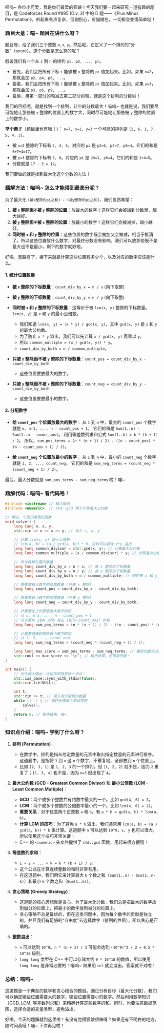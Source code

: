 喵呜~ 各位小可爱，我是你们最爱的猫娘！今天我们要一起来研究一道有趣的题目，是 Codeforces Round #895 (Div. 3) 中的 D 题——《Plus Minus Permutation》。听起来有点复杂，但别担心，有猫娘在，一切都会变得简单哒！

### 题目大意：喵~ 题目在讲什么呀？

题目呀，给了我们三个整数 `n`, `x`, `y`。然后呢，它定义了一个排列的“分数”（score）。这个分数是怎么算的呢？

假设我们有一个从 `1` 到 `n` 的排列 `p1, p2, ..., pn`。
* 首先，我们会把所有下标 `i` 能够被 `x` 整除的 `pi` 值加起来。比如，如果 `x=2`，那就会加 `p2, p4, p6, ...`。
* 接着，我们会把所有下标 `i` 能够被 `y` 整除的 `pi` 值加起来。比如，如果 `y=3`，那就会加 `p3, p6, p9, ...`。
* 最后，用第一部分的和减去第二部分的和，就是这个排列的分数啦！

我们的目标呢，就是找到一个排列，让它的分数最大！喵呜~ 也就是说，我们要尽可能地让那些被 `x` 整除的位置上的数字大，同时尽可能地让那些被 `y` 整除的位置上的数字小。

**举个栗子**（题目里也有哦！）：
`n=7, x=2, y=3`
一个可能的排列是 `[2, 6, 1, 7, 5, 4, 3]`。
* 被 `x=2` 整除的下标有 `2, 4, 6`。对应的 `pi` 是 `p2=6, p4=7, p6=4`。它们的和是 `6+7+4=17`。
* 被 `y=3` 整除的下标有 `3, 6`。对应的 `pi` 是 `p3=1, p6=4`。它们的和是 `1+4=5`。
* 分数就是 `17 - 5 = 12`。

我们要做的就是找到最大化这个分数的方法！

### 题解方法：喵呜~ 怎么才能得到最高分呢？

为了最大化 `(被x整除的pi之和) - (被y整除的pi之和)`，我们当然希望：
1. **被 `x` 整除但`不`被 `y` 整除的位置**：放最大的数字！这样它们会被加到分数里，越大越好。
2. **被 `y` 整除但`不`被 `x` 整除的位置**：放最小的数字！这样它们会被减掉，越小越好。
3. **同时被 `x` 和 `y` 整除的位置**：这些位置的数字既会被加又会被减，相当于抵消了。所以这些位置放什么数字，对最终分数没有影响。我们可以放那些既不是最大也不是最小，剩下的数字就好啦。

好啦，思路有了，接下来就是计算这些位置有多少个，以及对应的数字应该是什么。

#### 1. 统计位置数量

* **被 `x` 整除的下标数量**：`count_div_by_x = n / x` (向下取整)
* **被 `y` 整除的下标数量**：`count_div_by_y = n / y` (向下取整)
* **同时被 `x` 和 `y` 整除的下标数量**：这等价于被 `lcm(x, y)` 整除的下标数量。`lcm(x, y)` 是 `x` 和 `y` 的最小公倍数。
    * 我们知道 `lcm(x, y) = (x * y) / gcd(x, y)`，其中 `gcd(x, y)` 是 `x` 和 `y` 的最大公约数。
    * 为了防止 `x * y` 溢出，我们可以先计算 `x / gcd(x, y)` 再乘以 `y`。
    * 所以 `common_multiple = (x / gcd(x, y)) * y`。
    * `count_div_by_both = n / common_multiple`。

* **只被 `x` 整除而不被 `y` 整除的下标数量**：`count_pos = count_div_by_x - count_div_by_both`
    * 这些位置要放最大的数字。
* **只被 `y` 整除而不被 `x` 整除的下标数量**：`count_neg = count_div_by_y - count_div_by_both`
    * 这些位置要放最小的数字。

#### 2. 分配数字

* **给 `count_pos` 个位置放最大的数字**：
    从 `1` 到 `n` 中，最大的 `count_pos` 个数字就是 `n, n-1, ..., n - count_pos + 1`。
    它们的和是 `Sum(1..n) - Sum(1..n - count_pos)`。
    利用等差数列求和公式 `Sum(1..k) = k * (k + 1) / 2`。
    所以，`sum_pos_terms = (n * (n + 1) / 2) - ((n - count_pos) * (n - count_pos + 1) / 2)`。

* **给 `count_neg` 个位置放最小的数字**：
    从 `1` 到 `n` 中，最小的 `count_neg` 个数字就是 `1, 2, ..., count_neg`。
    它们的和是 `sum_neg_terms = (count_neg * (count_neg + 1) / 2)`。

最后，最大分数就是 `sum_pos_terms - sum_neg_terms` 啦！喵~

### 题解代码：喵呜~ 看代码咯！

```cpp
#include <iostream> // 输入输出
#include <numeric>  // std::gcd 用于计算最大公约数

// 解决一个测试用例的函数
void solve() {
    long long n, x, y;
    std::cin >> n >> x >> y; // 读入 n, x, y

    // 计算 lcm(x, y) 最小公倍数
    // lcm(a, b) = (a / gcd(a, b)) * b，这样可以避免 x*y 溢出
    long long common_divisor = std::gcd(x, y); // 计算最大公约数
    long long common_multiple = (x / common_divisor) * y; // 计算最小公倍数

    // 统计各种位置的数量
    long long count_div_by_x = n / x; // 被 x 整除的下标数量
    long long count_div_by_y = n / y; // 被 y 整除的下标数量
    long long count_div_by_both = n / common_multiple; // 同时被 x 和 y 整除的下标数量

    // 需要放最大数字的位置数量 (只被 x 整除)
    long long count_pos = count_div_by_x - count_div_by_both;

    // 需要放最小数字的位置数量 (只被 y 整除)
    long long count_neg = count_div_by_y - count_div_by_both;

    // 计算要加上的那些最大数字的和
    // 从 n, n-1, ..., n - count_pos + 1
    // 可以看作 1到n 的和 减去 1到(n-count_pos) 的和
    long long sum_pos_terms = (n * (n + 1) / 2) - ((n - count_pos) * (n - count_pos + 1) / 2);

    // 计算要减去的那些最小数字的和
    // 从 1, 2, ..., count_neg
    long long sum_neg_terms = (count_neg * (count_neg + 1) / 2);

    long long max_score = sum_pos_terms - sum_neg_terms; // 最终的最大分数
    std::cout << max_score << "\n"; // 输出结果，记得换行哦！
}

int main() {
    // 优化输入输出，让程序跑得更快一点点！
    std::ios_base::sync_with_stdio(false);
    std::cin.tie(NULL);

    int t;
    std::cin >> t; // 读入测试用例的数量
    while (t--) { // 循环处理每个测试用例
        solve();
    }
    return 0; // 程序结束，喵~
}

```

### 知识点介绍：喵呜~ 学到了什么呀？

1.  **排列 (Permutation)**：
    *   在数学中，排列是指从给定数量的元素中取出指定数量的元素进行排序。这道题中，是指将 `1` 到 `n` 这 `n` 个数字，不重复地、全部放到 `n` 个位置上。
    *   比如 `[2, 3, 1]` 是 `1, 2, 3` 的一个排列，但 `[1, 2, 2]` 就不是，因为 `2` 重复了；`[1, 3, 4]` 也不是，因为 `n=3` 但出现了 `4`。

2.  **最大公约数 (GCD - Greatest Common Divisor)** 和 **最小公倍数 (LCM - Least Common Multiple)**：
    *   **GCD**：两个或多个整数共有约数中最大的一个。比如 `gcd(4, 6) = 2`。
    *   **LCM**：两个或多个整数的公倍数中最小的一个。比如 `lcm(4, 6) = 12`。
    *   **重要关系**：对于任意两个正整数 `a` 和 `b`，有 `a * b = gcd(a, b) * lcm(a, b)`。
    *   **计算 LCM 的技巧**：为了避免 `a * b` 溢出，我们通常用 `lcm(a, b) = (a / gcd(a, b)) * b` 来计算。这道题中 `n` 可以达到 `10^9`，`x, y` 也可以很大，所以使用这个技巧非常关键！
    *   C++ 的 `<numeric>` 头文件提供了 `std::gcd` 函数，用起来很方便哦！

3.  **等差数列求和**：
    *   `1 + 2 + ... + k = k * (k + 1) / 2`。
    *   这个公式在计算连续整数的和时非常有用。
    *   在这道题中，我们用它来计算最大 `k` 个数之和（`Sum(1..n) - Sum(1..n-k)`）和最小 `k` 个数之和（`Sum(1..k)`）。

4.  **贪心策略 (Greedy Strategy)**：
    *   这道题的核心思想就是贪心。为了最大化分数，我们总是把最大的数字放到加分的位置上，把最小的数字放到减分的位置上。
    *   贪心策略不总是最优的，但在这类问题中，因为每个数字的贡献是独立的，并且我们有足够的“自由度”去选择数字（排列的性质），所以贪心是正确的。

5.  **整数溢出**：
    *   `n` 可以达到 `10^9`。`n * (n + 1) / 2` 可能会达到 `(10^9)^2 / 2 = 0.5 * 10^18` 级别。
    *   `long long` 类型在 C++ 中可以存储大约 `9 * 10^18` 的数值，所以使用 `long long` 是非常必要的！喵呜~ 如果用 `int` 就会溢出，答案就不对啦！

### 总结：喵呜~

这道题是一个典型的数学和贪心结合的题目。通过分析目标（最大化分数），我们可以确定哪些位置需要大的数字，哪些位置需要小的数字。然后利用数学知识（GCD, LCM, 等差数列求和）来精确计算这些数字的和。同时，也要注意数据范围，选择合适的变量类型，避免溢出。

好啦，今天的题解就到这里啦！有没有觉得猫娘很棒呀？如果还有不明白的地方，随时问我哦！喵~ 下次再见啦！
